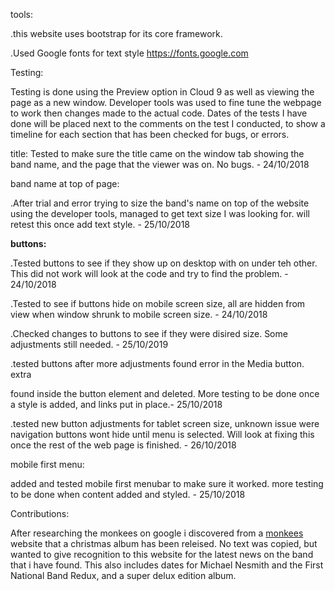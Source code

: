 tools:

.this website uses bootstrap for its core framework.

.Used Google fonts for text style https://fonts.google.com

Testing:

Testing is done using the Preview option in Cloud 9 as well as viewing the page 
as a new window. Developer tools was used to fine tune the webpage to work then
changes made to the actual code. Dates of the tests I have done will be placed
next to the comments on the test I conducted, to show a timeline for each section
that has been checked for bugs, or errors.

title:
Tested to make sure the title came on the window tab showing the band name, and
the page that the viewer was on. No bugs. - 24/10/2018

band name at top of page:

.After trial and error trying to size the band's name on top of the website
 using the developer tools, managed to get text size I was looking for. will 
 retest this once add text style. - 25/10/2018

<strong>buttons:</strong>

.Tested buttons to see if they show up on desktop with on under teh other. This 
 did not work will look at the code and try to find the problem. - 24/10/2018

.Tested to see if buttons hide on mobile screen size, all are hidden from view 
 when window shrunk to mobile screen size. - 24/10/2018 

.Checked changes to buttons to see if they were disired size. Some adjustments
 still needed. - 25/10/2019
 
.tested buttons after more adjustments found error in the Media button. extra 
 </p> found inside the button element and deleted. More testing to be done once
 a style is added, and links put in place.- 25/10/2018
 
.tested new button adjustments for tablet screen size, unknown issue were 
 navigation buttons wont hide until menu is selected. Will look at fixing this 
 once the rest of the web page is finished. - 26/10/2018
 
 mobile first menu:
 
 added and tested mobile first menubar to make sure it worked. more testing to 
 be done when content added and styled. - 25/10/2018
 
 Contributions:
 
After researching the monkees on google i discovered from a <a href="https://www
.monkees.com/news?page=1">monkees</a> website that a christmas album has been releised.
No text was copied, but wanted to give recognition to this website for the
latest news on the band that i have found. This also includes dates for Michael
Nesmith and the First National Band Redux, and a super delux edition album.